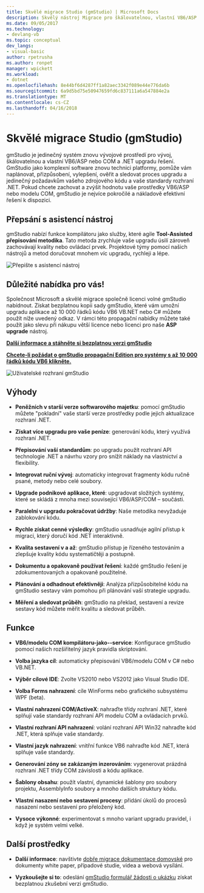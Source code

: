 ```yaml
---
title: Skvělé migrace Studio (gmStudio) | Microsoft Docs
description: Skvělý nástroj Migrace pro škálovatelnou, vlastní VB6/ASP nebo comm – k upgradu řešení rozhraní .NET
ms.date: 09/05/2017
ms.technology:
- devlang-vb
ms.topic: conceptual
dev_langs:
- visual-basic
author: rpetrusha
ms.author: ronpet
manager: wpickett
ms.workload:
- dotnet
ms.openlocfilehash: 8e44bf6d4287ff1a82aec3342f089e44e776da6b
ms.sourcegitcommit: 6a9d5bd75e50947659fd6c837111a6a547884e2a
ms.translationtype: MT
ms.contentlocale: cs-CZ
ms.lasthandoff: 04/16/2018
---
```

# <a name="great-migrations-studio-gmstudio"></a>Skvělé migrace Studio (gmStudio)

gmStudio je jedinečný systém znovu vývojové prostředí pro vývoj, škálovatelnou a vlastní VB6/ASP nebo COM a .NET upgradu řešení. GmStudio jako komplexní software znovu technici platformy, pomůže vám naplánovat, přizpůsobení, vylepšení, ověřit a sledovat proces upgradu a jedinečný požadavkům vašeho zdrojového kódu a vaše standardy rozhraní .NET.  Pokud chcete zachovat a zvýšit hodnotu vaše prostředky VB6/ASP nebo modelu COM, gmStudio je nejvíce pokročilé a nákladově efektivní řešení k dispozici. 

## <a name="the-tool-assisted-rewrite"></a>Přepsání s asistencí nástroj

gmStudio nabízí funkce kompilátoru jako služby, které agile **Tool-Assisted přepisování metodika**. Tato metoda zrychluje vaše upgradu úsilí zároveň zachovávají kvality nebo ovládací prvek. Projektové týmy pomocí našich nástrojů a metod doručovat mnohem víc upgradu, rychleji a lépe.

![Přepište s asistencí nástroj](./media/tool-assisted-rewrite.png) 

## <a name="important-offer-for-you"></a>Důležité nabídka pro vás!

Společnost Microsoft a skvělé migrace společně licenci volné gmStudio nabídnout. Získat bezplatnou kopii sady gmStudio, které vám umožní upgradu aplikace až 10 000 řádků kódu VB6 VB.NET nebo C# můžete použít níže uvedený odkaz. V rámci této propagační nabídky můžete také použít jako slevu při nákupu větší licence nebo licenci pro naše **ASP upgrade** nástroj.

[**Další informace a stáhněte si bezplatnou verzi gmStudio**](http://www.greatmigrations.com/resources/gmstudio-promotion.aspx)

[**Chcete-li požádat o gmStudio propagační Edition pro systémy s až 10 000 řádků kódu VB6 klikněte.**](http://www.greatmigrations.com/resources/gmstudio-promotion.aspx)

![Uživatelské rozhraní gmStudio](./media/gmstudio-ui.png) 

## <a name="benefits"></a>Výhody

- **Peněžních v starší verze softwarového majetku**: pomocí gmStudio můžete "pokladní" vaše starší verze prostředky podle jejich aktualizace rozhraní .NET.

- **Získat více upgradu pro vaše peníze**: generování kódu, který využívá rozhraní .NET.

- **Přepisování vaší standardům**: po upgradu použít rozhraní API technologie .NET a návrhu vzory pro snížit náklady na vlastnictví a flexibility.  

- **Integrovat ruční vývoj**: automaticky integrovat fragmenty kódu ručně psané, metody nebo celé soubory. 

- **Upgrade podnikové aplikace, které**: upgradovat složitých systémy, které se skládá z mnoha mezi související VB6/ASP/COM – součásti.

- **Paralelní v upgradu pokračovat údržby**: Naše metodika nevyžaduje zablokování kódu.  

- **Rychle získat cenné výsledky**: gmStudio usnadňuje agilní přístup k migraci, který doručí kód .NET interaktivně.
 
- **Kvalita sestavení v a až**: gmStudio přístup je řízeného testováním a zlepšuje kvality kódu systematičtěji a postupně.

- **Dokumentu a opakovaně používat řešení**: každé gmStudio řešení je zdokumentovaných a opakovaně použitelné.

- **Plánování a odhadnout efektivněji**: Analýza přizpůsobitelné kódu na gmStudio sestavy vám pomohou při plánování vaší strategie upgradu.

- **Měření a sledovat průběh**: gmStudio na překlad, sestavení a revize sestavy kód můžete měřit kvalitu a sledovat průběh.

## <a name="features"></a>Funkce

- **VB6/modelu COM kompilátoru-jako--service**: Konfigurace gmStudio pomocí našich rozšiřitelný jazyk pravidla skriptování.

- **Volba jazyka cíl**: automaticky přepisování VB6/modelu COM v C# nebo VB.NET.

- **Výběr cílové IDE**: Zvolte VS2010 nebo VS2012 jako Visual Studio IDE.

- **Volba Forms nahrazení**: cíle WinForms nebo grafického subsystému WPF (beta).

- **Vlastní nahrazení COM/ActiveX**: nahraďte třídy rozhraní .NET, které splňují vaše standardy rozhraní API modelu COM a ovládacích prvků.

- **Vlastní rozhraní API nahrazení**: volání rozhraní API Win32 nahraďte kód .NET, která splňuje vaše standardy.

- **Vlastní jazyk nahrazení**: vnitřní funkce VB6 nahraďte kód .NET, která splňuje vaše standardy.

- **Generování zóny se zakázaným inzerováním**: vygenerovat prázdná rozhraní .NET třídy COM závislosti a kódu aplikace.

- **Šablony obsahu**: použít vlastní, dynamické šablony pro soubory projektu, AssemblyInfo soubory a mnoho dalších struktury kódu.

- **Vlastní nasazení nebo sestavení procesy**: přidání úkolů do procesů nasazení nebo sestavení pro přeložený kód.

- **Vysoce výkonné**: experimentovat s mnoho variant upgradu pravidel, i když je systém velmi velké.

## <a name="additional-resources"></a>Další prostředky

- **Další informace**: navštivte [dobře migrace dokumentace domovské](https://www.greatmigrations.com/resources/documentation.aspx) pro dokumenty white paper, případové studie, videa a webová vysílání.

- **Vyzkoušejte si to**: odeslání [gmStudio formulář žádosti o ukázku](http://www.greatmigrations.com/resources/gmstudio-promotion.aspx) získat bezplatnou zkušební verzi gmStudio.
  
